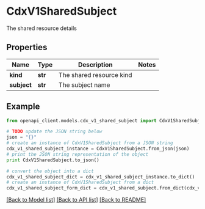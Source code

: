 # CdxV1SharedSubject

The shared resource details

## Properties
Name | Type | Description | Notes
------------ | ------------- | ------------- | -------------
**kind** | **str** | The shared resource kind | 
**subject** | **str** | The subject name | 

## Example

```python
from openapi_client.models.cdx_v1_shared_subject import CdxV1SharedSubject

# TODO update the JSON string below
json = "{}"
# create an instance of CdxV1SharedSubject from a JSON string
cdx_v1_shared_subject_instance = CdxV1SharedSubject.from_json(json)
# print the JSON string representation of the object
print CdxV1SharedSubject.to_json()

# convert the object into a dict
cdx_v1_shared_subject_dict = cdx_v1_shared_subject_instance.to_dict()
# create an instance of CdxV1SharedSubject from a dict
cdx_v1_shared_subject_form_dict = cdx_v1_shared_subject.from_dict(cdx_v1_shared_subject_dict)
```
[[Back to Model list]](../ccloud/README.md#documentation-for-models) [[Back to API list]](../ccloud/README.md#documentation-for-api-endpoints) [[Back to README]](../ccloud/README.md)


